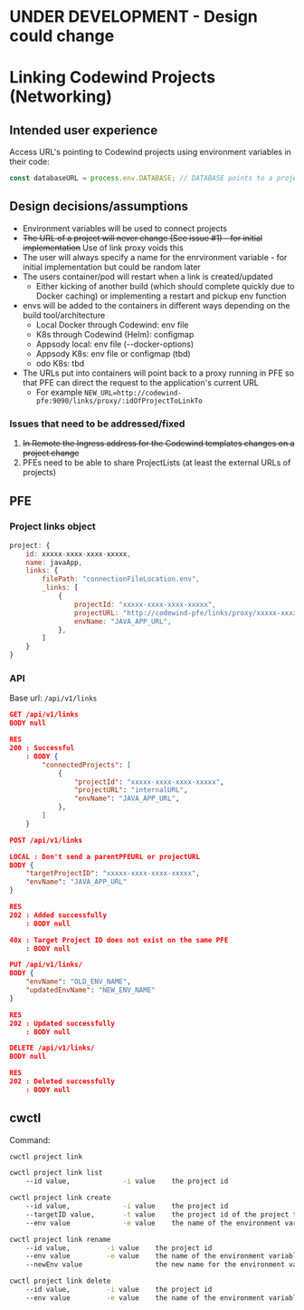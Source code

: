 # UNDER DEVELOPMENT - Design could change #

# Linking Codewind Projects (Networking)

## Intended user experience
Access URL's pointing to Codewind projects using environment variables in their code:
```javascript
const databaseURL = process.env.DATABASE; // DATABASE points to a project under the covers
```

## Design decisions/assumptions
* Environment variables will be used to connect projects
* ~~The URL of a project will never change (See issue #1) - for initial implementation~~ Use of link proxy voids this
* The user will always specify a name for the enrvironment variable - for initial implementation but could be random later
* The users container/pod will restart when a link is created/updated
    * Either kicking of another build (which should complete quickly due to Docker caching) or implementing a restart and pickup env function
* envs will be added to the containers in different ways depending on the build tool/architecture
    * Local Docker through Codewind: env file
    * K8s through Codewind (Helm): configmap
    * Appsody local: env file (--docker-options)
    * Appsody K8s: env file or configmap (tbd)
    * odo K8s: tbd
* The URLs put into containers will point back to a proxy running in PFE so that PFE can direct the request to the application's current URL
    * For example `NEW_URL=http://codewind-pfe:9090/links/proxy/:idOfProjectToLinkTo`

### Issues that need to be addressed/fixed
1. ~~In Remote the Ingress address for the Codewind templates changes on a project change~~
2. PFEs need to be able to share ProjectLists (at least the external URLs of projects)

## PFE
### Project links object
```javascript
project: {
    id: xxxxx-xxxx-xxxx-xxxxx,
    name: javaApp,
    links: {
        filePath: "connectionFileLocation.env",
        _links: [
            {
                projectId: "xxxxx-xxxx-xxxx-xxxxx",
                projectURL: "http://codewind-pfe/links/proxy/xxxxx-xxxx-xxxx-xxxxx", // URL pointing back to the PFE link proxy with application id
                envName: "JAVA_APP_URL",
            },
        ]
    }
}
```

### API
Base url: `/api/v1/links`

```json
GET /api/v1/links
BODY null

RES
200 : Successful
    : BODY {
        "connectedProjects": [
            {
                "projectId": "xxxxx-xxxx-xxxx-xxxxx",
                "projectURL": "internalURL",
                "envName": "JAVA_APP_URL",
            },
        ]
    }
```

```json
POST /api/v1/links

LOCAL : Don't send a parentPFEURL or projectURL
BODY {
    "targetProjectID": "xxxxx-xxxx-xxxx-xxxxx",
    "envName": "JAVA_APP_URL"
}

RES
202 : Added successfully
    : BODY null

40x : Target Project ID does not exist on the same PFE
    : BODY null
```

```json
PUT /api/v1/links/
BODY {
    "envName": "OLD_ENV_NAME",
    "updatedEnvName": "NEW_ENV_NAME"
}

RES
202 : Updated successfully
    : BODY null
```

```json
DELETE /api/v1/links/
BODY null

RES
202 : Deleted successfully
    : BODY null
```

## cwctl

Command:
```bash
cwctl project link
```

```bash
cwctl project link list
    --id value,             -i value    the project id
```

```bash
cwctl project link create
    --id value,             -i value    the project id
    --targetID value,       -t value    the project id of the project to add a link to
    --env value             -e value    the name of the environment variable to use
```

```bash
cwctl project link rename
    --id value,         -i value    the project id
    --env value         -e value    the name of the environment variable to use
    --newEnv value                  the new name for the environment variable
```

```bash
cwctl project link delete
    --id value,         -i value    the project id
    --env value         -e value    the name of the environment variable to delete
```
